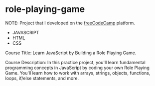 # role-playing-game

NOTE: Project that I developed on the [freeCodeCamp](https://www.freecodecamp.org/demetrius7) platform.

- JAVASCRIPT
- HTML
- CSS

Course Title: Learn JavaScript by Building a Role Playing Game.

Course Description: In this practice project, you'll learn fundamental programming concepts in JavaScript by coding your own Role Playing Game. You'll learn how to work with arrays, strings, objects, functions, loops, if/else statements, and more.
